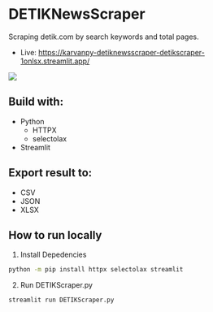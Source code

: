 # DETIKNewsScraper
Scraping detik.com by search keywords and total pages.

- Live: https://karvanpy-detiknewsscraper-detikscraper-1onlsx.streamlit.app/

![](Screenshot_DETIKScraper.png)

## Build with:
- Python
  - HTTPX
  - selectolax
- Streamlit

## Export result to:
- CSV
- JSON
- XLSX

## How to run locally
1. Install Depedencies
```bash
python -m pip install httpx selectolax streamlit
```

2. Run DETIKScraper.py
```bash
streamlit run DETIKScraper.py
```
